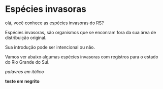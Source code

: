 
# Espécies invasoras
olá, você conhece as espécies invasoras do RS?

Espécies invasoras, são organismos que se enconram fora da sua área de distribuição original.

Sua introdução pode ser intencional ou não.

Vamos ver abaixo algumas espécies invasoras com registros para o estado do Rio Grande do Sul.

*palavras em itálico*


**teste em negrito**

